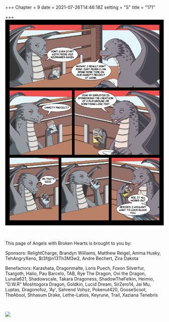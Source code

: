 +++
Chapter = 9
date = 2021-07-26T14:46:18Z
setting = "S"
title = "171"

+++
![](/uploads/n-10.png)

<br>

<p align="left">This page of Angels with Broken Hearts is brought to you by:</p>

<p align="left">Sponsors: RelightCharge, Brandyn Williams, Matthew Reigel, Amma Husky, TehAngryXeno, $t3f@n13Th3M3w2, Andre Bechert, Zira Dakota </p>

<p align="left">Benefactors: Karashata, Dragonmalte, Loris Puech, Foxon Silverfur, Tsargoth, Halio, Pau Barcelo, TAB, Rye The Dragon, Ovi the Dragon, Lunala621, Shadowscale, Takara Dragoness, ShadowTheFelkin, Heimio, "D.W.R" Moshtogora Dragon, Goldkin, Lucid Dream, SirZero14, Jai Mu, Luptas, Dragonofoz, 'Ay', Sahrend Vohyz, Pokenut420, GooseScoot, TheAbsol, Shhasum Drake, Lethe-Latios, Keyrune, Trail, Xaziana Tenebris </p> <br>

[![](/uploads/patreon-banner-2.jpg)](http://patreon.com/mbsaunders)